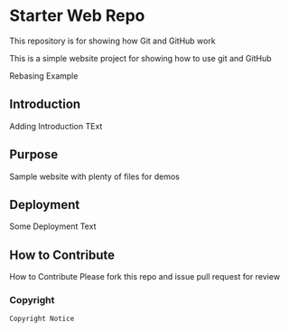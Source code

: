 # Starter Web Repo

This repository is for showing how Git and GitHub work

This is a simple website project for showing how to use git and GitHub

Rebasing Example

## Introduction

Adding Introduction TExt

## Purpose

Sample website with plenty of files for demos

## Deployment

Some Deployment Text

## How to Contribute

How to Contribute
Please fork this repo and issue pull request for review

### Copyright
    Copyright Notice